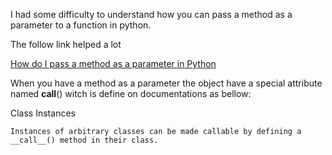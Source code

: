 I had some difficulty to understand how you can pass a method as a parameter to a function in python. 

The follow link helped a lot

[How do I pass a method as a parameter in Python](https://stackoverflow.com/questions/706721/how-do-i-pass-a-method-as-a-parameter-in-python)

When you have a method as a parameter the object have a special attribute named __call__() witch is define on documentations as bellow:

Class Instances

    Instances of arbitrary classes can be made callable by defining a __call__() method in their class.
